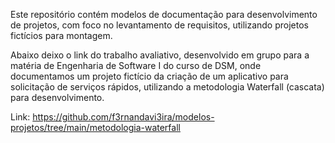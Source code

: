 <p>
Este repositório contém modelos de documentação para desenvolvimento de projetos, com foco no levantamento de requisitos, utilizando projetos fictícios para montagem.

Abaixo deixo o link do trabalho avaliativo, desenvolvido em grupo para a matéria de Engenharia de Software I do curso de DSM, onde documentamos um projeto fictício da criação de um aplicativo para solicitação de serviços rápidos, utilizando a metodologia Waterfall (cascata) para desenvolvimento.

Link: <a>https://github.com/f3rnandavi3ira/modelos-projetos/tree/main/metodologia-waterfall</a>
</p>
